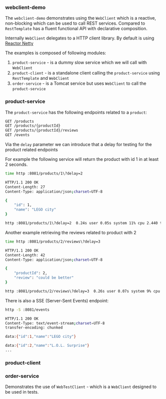 ### webclient-demo

The `webclient-demo` demonstrates using the `WebClient` which is a reactive, non-blocking which can be used to call REST services.
Compared to `RestTemplate` has a fluent functional API with declarative composition.

Internally `WebClient` delegates to a HTTP client library. By default is using [Reactor Netty](https://github.com/reactor/reactor-netty)

The examples is composed of following modules:

1. `product-service` - is a dummy slow service which we will call with `WebClient`
2. `product-client` - is a standalone client calling the `product-service` using `RestTemplate` and `WebClient`
3. `order-service` - is a Tomcat service but uses `WebClient` to call the `product-service`

### product-service

The `product-service` has the following endpoints related to a `product`:

```bash
GET /products
GET /products/{productId}
GET /products/{productId}/reviews
GET /events
```

Via the `delay` parameter we can introduce that a delay for testing for the product related endpoints
 
For example the following service will return the product with id 1 in at least 2 seconds.

```bash
time http :8081/products/1\?delay=2

HTTP/1.1 200 OK
Content-Length: 27
Content-Type: application/json;charset=UTF-8

{
    "id": 1,
    "name": "LEGO city"    
}

http :8081/products/1\?delay=2  0.24s user 0.05s system 11% cpu 2.440 total
```

Another example retrieving the reviews related to product with 2

```bash
time http :8081/products/2/reviews\?delay=3

HTTP/1.1 200 OK
Content-Length: 42
Content-Type: application/json;charset=UTF-8

{
    "productId": 2,
    "review": "could be better"
}

http :8081/products/2/reviews\?delay=3  0.26s user 0.07s system 9% cpu 3.502 total
```

There is also a SSE (Server-Sent Events) endpoint:

```bash
http -S :8081/events

HTTP/1.1 200 OK
Content-Type: text/event-stream;charset=UTF-8
transfer-encoding: chunked

data:{"id":1,"name":"LEGO city"}

data:{"id":2,"name":"L.O.L. Surprise"}
...
```

### product-client
 
 
### order-service
 
Demonstrates the use of `WebTestClient` - which is a `WebClient` designed to be used in tests. 
 
 
 
 